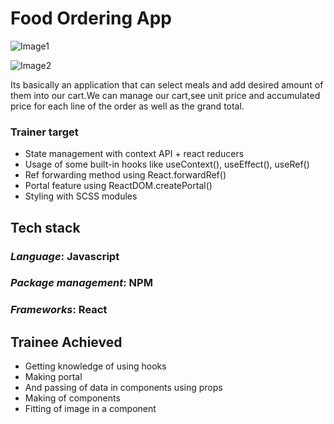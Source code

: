 # **Food Ordering App**
![Image1](my-app\r1.png)



![Image2](my-app\r2.png)


Its basically an application that can select meals and add desired amount of them into our cart.We can manage our cart,see unit price and accumulated price for each line of the order as well as the grand total.

### Trainer target
- State management with context API + react reducers
- Usage of some built-in hooks like useContext(), useEffect(), useRef()
- Ref forwarding method using React.forwardRef()
- Portal feature using ReactDOM.createPortal()
- Styling with SCSS modules

## Tech stack
### _Language_: Javascript
### _Package management_: NPM
### _Frameworks_: React

## Trainee Achieved
- Getting knowledge of using hooks
- Making portal
- And passing of data in components using props
- Making of components
- Fitting of image in a component

